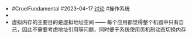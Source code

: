 - #CruelFundamental #2023-04-17 [讨论](https://github.com/CYZH1307/CruelFundamental/tree/main/homework/202304/17) #操作系统
-
- 虚拟内存的主要目的是虚拟地址空间 —— 每个应用都觉得整个机器中只有自己，因此不需要考虑地址引用等问题，同时便于系统使用页机制动态切换内存